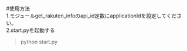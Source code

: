 #使用方法  
1.モジュールget_rakuten_infoのapi_id定数にapplicationIdを設定してください。  
2.start.pyを起動する  
>python start.py
